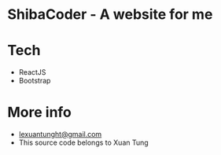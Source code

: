 # ShibaCoder - A website for me

# Tech

-   ReactJS
-   Bootstrap

# More info

-   lexuantunght@gmail.com
-   This source code belongs to Xuan Tung
